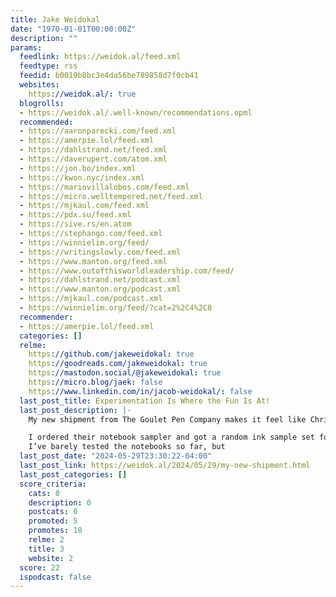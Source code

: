 ```yaml
---
title: Jake Weidokal
date: "1970-01-01T00:00:00Z"
description: ""
params:
  feedlink: https://weidok.al/feed.xml
  feedtype: rss
  feedid: b0019b8bc3e4da56be789858d7f0cb41
  websites:
    https://weidok.al/: true
  blogrolls:
  - https://weidok.al/.well-known/recommendations.opml
  recommended:
  - https://aaronparecki.com/feed.xml
  - https://amerpie.lol/feed.xml
  - https://dahlstrand.net/feed.xml
  - https://daverupert.com/atom.xml
  - https://jon.bo/index.xml
  - https://kwon.nyc/index.xml
  - https://mariovillalobos.com/feed.xml
  - https://micro.welltempered.net/feed.xml
  - https://mjkaul.com/feed.xml
  - https://pdx.su/feed.xml
  - https://sive.rs/en.atom
  - https://stephango.com/feed.xml
  - https://winnielim.org/feed/
  - https://writingslowly.com/feed.xml
  - https://www.manton.org/feed.xml
  - https://www.outofthisworldleadership.com/feed/
  - https://dahlstrand.net/podcast.xml
  - https://www.manton.org/podcast.xml
  - https://mjkaul.com/podcast.xml
  - https://winnielim.org/feed/?cat=2%2C4%2C8
  recommender:
  - https://amerpie.lol/feed.xml
  categories: []
  relme:
    https://github.com/jakeweidokal: true
    https://goodreads.com/jakeweidokal: true
    https://mastodon.social/@jakeweidokal: true
    https://micro.blog/jaek: false
    https://www.linkedin.com/in/jacob-weidokal/: false
  last_post_title: Experimentation Is Where the Fun Is At!
  last_post_description: |-
    My new shipment from The Goulet Pen Company makes it feel like Christmas!

    I ordered their notebook sampler and got a random ink sample set for free.
    I’ve barely tested the notebooks so far, but
  last_post_date: "2024-05-29T23:30:22-04:00"
  last_post_link: https://weidok.al/2024/05/29/my-new-shipment.html
  last_post_categories: []
  score_criteria:
    cats: 0
    description: 0
    postcats: 0
    promoted: 5
    promotes: 10
    relme: 2
    title: 3
    website: 2
  score: 22
  ispodcast: false
---
```

